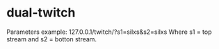 # dual-twitch

Parameters example: 127.0.0.1/twitch/?s1=silxs&s2=silxs
Where s1 = top stream and s2 = botton stream.
